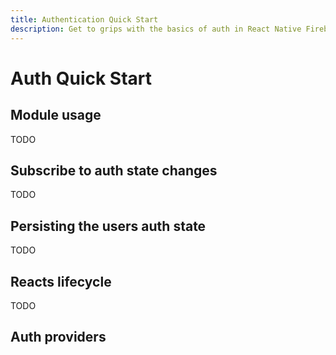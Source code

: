 ```yaml
---
title: Authentication Quick Start
description: Get to grips with the basics of auth in React Native Firebase
---
```


# Auth Quick Start

## Module usage

TODO

## Subscribe to auth state changes

TODO

## Persisting the users auth state

TODO

## Reacts lifecycle

TODO

## Auth providers
